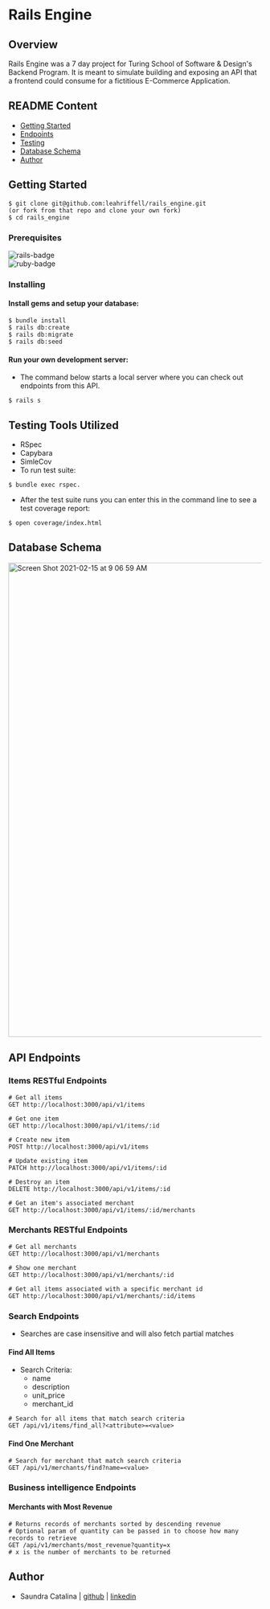 # Rails Engine  

## Overview  
Rails Engine was a 7 day project for Turing School of Software & Design's Backend Program. It is meant to simulate building and exposing an API that a frontend could consume for a fictitious E-Commerce Application.  

## README Content
- [Getting Started](#getting-started)
- [Endpoints](#endpoints)
- [Testing](#testing)
- [Database Schema](#database-schema)
- [Author](#author)

## Getting Started  
```  
$ git clone git@github.com:leahriffell/rails_engine.git  
(or fork from that repo and clone your own fork)  
$ cd rails_engine  
```  

### Prerequisites  
![rails-badge](https://img.shields.io/badge/Rails-5.2.4-informational?style=flat-square)    
![ruby-badge](https://img.shields.io/badge/Ruby-2.5.3-informational?style=flat-square)  

### Installing
#### Install gems and setup your database:
```
$ bundle install
$ rails db:create
$ rails db:migrate
$ rails db:seed
```
#### Run your own development server:  
- The command below starts a local server where you can check out endpoints from this API.  
```
$ rails s
```

## Testing Tools Utilized
- RSpec  
- Capybara  
- SimleCov  
- To run test suite:  
```
$ bundle exec rspec.
```
- After the test suite runs you can enter this in the command line to see a test coverage report:  
```
$ open coverage/index.html
```  

## Database Schema
<img width="944" alt="Screen Shot 2021-02-15 at 9 06 59 AM" src="https://user-images.githubusercontent.com/68261312/108461439-f4c12b00-7237-11eb-945c-ac708118f6fd.png">


## API Endpoints

### Items RESTful Endpoints
```
# Get all items
GET http://localhost:3000/api/v1/items

# Get one item
GET http://localhost:3000/api/v1/items/:id

# Create new item
POST http://localhost:3000/api/v1/items

# Update existing item
PATCH http://localhost:3000/api/v1/items/:id

# Destroy an item
DELETE http://localhost:3000/api/v1/items/:id

# Get an item's associated merchant
GET http://localhost:3000/api/v1/items/:id/merchants
```

### Merchants RESTful Endpoints
```
# Get all merchants
GET http://localhost:3000/api/v1/merchants

# Show one merchant
GET http://localhost:3000/api/v1/merchants/:id

# Get all items associated with a specific merchant id
GET http://localhost:3000/api/v1/merchants/:id/items
```

### Search Endpoints
- Searches are case insensitive and will also fetch partial matches  

#### Find All Items  
- Search Criteria:  
  - name  
  - description  
  - unit_price  
  - merchant_id  
```
# Search for all items that match search criteria
GET /api/v1/items/find_all?<attribute>=<value>
```
#### Find One Merchant
```
# Search for merchant that match search criteria
GET /api/v1/merchants/find?name=<value>
```

### Business intelligence Endpoints
#### Merchants with Most Revenue
```
# Returns records of merchants sorted by descending revenue  
# Optional param of quantity can be passed in to choose how many records to retrieve  
GET /api/v1/merchants/most_revenue?quantity=x
# x is the number of merchants to be returned
```
## Author

- Saundra Catalina | [github](https://github.com/saundracatalina) | [linkedin](https://www.linkedin.com/in/saundra-catalina/)
